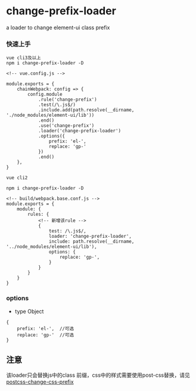 # change-prefix-loader
a loader to change element-ui class prefix

### 快速上手
```
vue cli3及以上
npm i change-prefix-loader -D

<!-- vue.config.js -->

module.exports = {
    chainWebpack: config => {
        config.module
            .rule('change-prefix')
            .test(/\.js$/)
            .include.add(path.resolve(__dirname, './node_modules/element-ui/lib'))
            .end()
            .use('change-prefix')
            .loader('change-prefix-loader')
            .options({
                prefix: 'el-',
                replace: 'gp-'
            })
            .end()
    },
}
```
```
vue cli2

npm i change-prefix-loader -D

<!-- build/webpack.base.conf.js -->
module.exports = {
    module: {
        rules: {
            <!-- 新增该rule -->
            {
                test: /\.js$/,
                loader: 'change-prefix-loader',
                include: path.resolve(__dirname, '../node_modules/element-ui/lib'),
                options: {
                    replace: 'gp-',
                }
            }
        }
    }
}

```

### options

* type Object

```
{
    prefix: 'el-',  //可选
    replace: 'gp-'  //可选
}
```
## 注意

该loader只会替换js中的class 前缀，css中的样式需要使用post-css替换，请见[postcss-change-css-prefix](https://www.npmjs.com/package/postcss-change-css-prefix)
